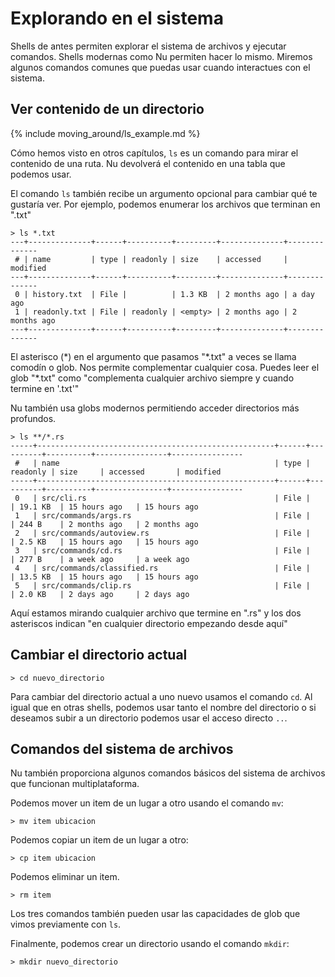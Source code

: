 # Explorando en el sistema

Shells de antes permiten explorar el sistema de archivos y ejecutar comandos. Shells modernas como Nu permiten hacer lo mismo. Miremos algunos comandos comunes que puedas usar cuando interactues con el sistema.

## Ver contenido de un directorio

{% include moving_around/ls_example.md %}

Cómo hemos visto en otros capítulos, `ls` es un comando para mirar el contenido de una ruta. Nu devolverá el contenido en una tabla que podemos usar.

El comando `ls` también recibe un argumento opcional para cambiar qué te gustaría ver. Por ejemplo, podemos enumerar los archivos que terminan en ".txt"

```
> ls *.txt
---+--------------+------+----------+---------+--------------+--------------
 # | name         | type | readonly | size    | accessed     | modified 
---+--------------+------+----------+---------+--------------+--------------
 0 | history.txt  | File |          | 1.3 KB  | 2 months ago | a day ago 
 1 | readonly.txt | File | readonly | <empty> | 2 months ago | 2 months ago 
---+--------------+------+----------+---------+--------------+--------------
```

El asterisco  (\*) en el argumento que pasamos "\*.txt" a veces se llama comodín o glob. Nos permite complementar cualquier cosa. Puedes leer el glob "\*.txt" como "complementa cualquier archivo siempre y cuando termine en '.txt'"

Nu también usa globs modernos permitiendo acceder directorios más profundos.

```
> ls **/*.rs
-----+-----------------------------------------------------+------+----------+----------+----------------+----------------
 #   | name                                                | type | readonly | size     | accessed       | modified 
-----+-----------------------------------------------------+------+----------+----------+----------------+----------------
 0   | src/cli.rs                                          | File |          | 19.1 KB  | 15 hours ago   | 15 hours ago 
 1   | src/commands/args.rs                                | File |          | 244 B    | 2 months ago   | 2 months ago 
 2   | src/commands/autoview.rs                            | File |          | 2.5 KB   | 15 hours ago   | 15 hours ago 
 3   | src/commands/cd.rs                                  | File |          | 277 B    | a week ago     | a week ago 
 4   | src/commands/classified.rs                          | File |          | 13.5 KB  | 15 hours ago   | 15 hours ago 
 5   | src/commands/clip.rs                                | File |          | 2.0 KB   | 2 days ago     | 2 days ago
 ```
 
 Aquí estamos mirando cualquier archivo que termine en ".rs" y los dos asteriscos indican "en cualquier directorio empezando desde aquí"

## Cambiar el directorio actual

```
> cd nuevo_directorio
```

Para cambiar del directorio actual a uno nuevo usamos el comando `cd`. Al igual que en otras shells, podemos usar tanto el nombre del directorio o si deseamos subir a un directorio podemos usar el acceso directo `..`.

## Comandos del sistema de archivos

Nu también proporciona algunos comandos básicos del sistema de archivos que funcionan multiplataforma.

Podemos mover un item de un lugar a otro usando el comando `mv`:

```
> mv item ubicacion
```

Podemos copiar un item de un lugar a otro:

```
> cp item ubicacion
```

Podemos eliminar un item.

```
> rm item
```

Los tres comandos también pueden usar las capacidades de glob que vimos previamente con `ls`.

Finalmente, podemos crear un directorio usando el comando `mkdir`:

```
> mkdir nuevo_directorio
```
